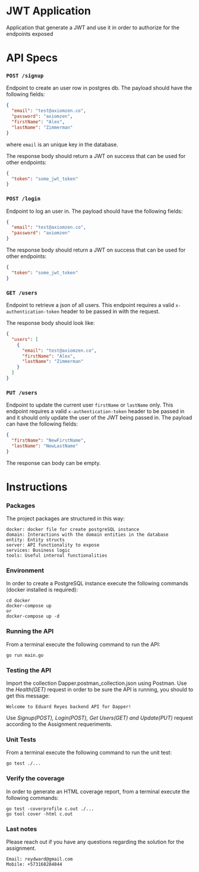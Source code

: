 # JWT Application
Application that generate a JWT and use it in order to authorize for the endpoints exposed

# API Specs

### `POST /signup`
Endpoint to create an user row in postgres db. The payload should have the following fields:

```json
{
  "email": "test@axiomzen.co",
  "password": "axiomzen",
  "firstName": "Alex",
  "lastName": "Zimmerman"
}
```

where `email` is an unique key in the database.

The response body should return a JWT on success that can be used for other endpoints:

```json
{
  "token": "some_jwt_token" 
}
```

### `POST /login`
Endpoint to log an user in. The payload should have the following fields:

```json
{
  "email": "test@axiomzen.co",
  "password": "axiomzen"
}
```

The response body should return a JWT on success that can be used for other endpoints:

```json
{
  "token": "some_jwt_token"
}
```

### `GET /users`
Endpoint to retrieve a json of all users. This endpoint requires a valid `x-authentication-token` header to be passed in with the request.

The response body should look like:
```json
{
  "users": [
    {
      "email": "test@axiomzen.co",
      "firstName": "Alex",
      "lastName": "Zimmerman"
    }
  ]
}
```

### `PUT /users`
Endpoint to update the current user `firstName` or `lastName` only. This endpoint requires a valid `x-authentication-token` header to be passed in and it should only update the user of the JWT being passed in. The payload can have the following fields:

```json
{
  "firstName": "NewFirstName",
  "lastName": "NewLastName"
}
```

The response can body can be empty.


# Instructions

### Packages
The project packages are structured in this way:
```
docker: docker file for create postgreSQL instance
domain: Interactions with the domain entities in the database
entity: Entity structs
server: API functionality to expose
services: Business logic
tools: Useful internal functionalities
```
### Environment
In order to create a PostgreSQL instance execute the following commands (docker installed is required):
```
cd docker
docker-compose up 
or 
docker-compose up -d
```
### Running the API
From a terminal execute the following command to run the API:
```
go run main.go
```
### Testing the API
Import the collection Dapper.postman_collection.json using Postman.
Use the _Health(GET)_ request in order to be sure the API is running, you should to get this message:

```Welcome to Eduard Reyes backend API for Dapper!```

Use _Signup(POST), Login(POST), Get Users(GET) and Update(PUT)_ request according to the Assignment requeriments.

### Unit Tests
From a terminal execute the following command to run the unit test:
```
go test ./...
```

### Verify the coverage
In order to generate an HTML coverage report, from a terminal execute the following commands:
```
go test -coverprofile c.out ./...
go tool cover -html c.out
```

### Last notes
Please reach out if you have any questions regarding the solution for the assignment.
```
Email: reydward@gmail.com
Mobile: +573168284844
```
